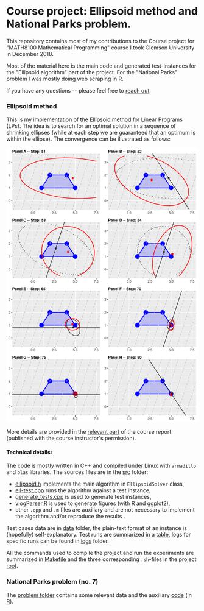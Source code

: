 # Course project: Ellipsoid method and National Parks problem.
This repository contains most of my contributions to the Course project
for "MATH8100 Mathematical Programming" course I took Clemson University in December 2018.

Most of the material here is the main code and generated test-instances for the
"Ellipsoid algorithm" part of the project. For the "National Parks" problem I
was mostly doing web scraping in R.

If you have any questions -- please feel free to [reach
out](https://www.bochkarev.io/contact).

### Ellipsoid method
This is my implementation of the [Ellipsoid
method](https://en.wikipedia.org/wiki/Ellipsoid_method) for Linear Programs
(LPs). The idea is to search for an optimal solution in a sequence of shrinking
ellipses (while at each step we are guaranteed that an optimum is within the
ellipse). The convergence can be illustrated as follows:

![Ellipsoid algo illustration](./Ellipsoid/images/ell-steps.png)

More details are provided in the [relevant part](./ellipsoid-report.pdf) of the
course report (published with the course instructor's permission).

#### Technical details:
The code is mostly written in C++ and compiled under Linux with `armadillo` and `blas` libraries.
The sources files are in the [src](./Ellipsoid/src) folder:
- [ellipsoid.h](./Ellipsoid/src/ellipsoid.h) implements the main algorithm in
  `EllipsoidSolver` class,
- [ell-test.cpp](./Ellipsoid/src/ell-test.cpp) runs the algorithm against a test instance,
- [generate_tests.cpp](./Ellipsoid/src/generate_tests.cpp) is used to generate test instances,
- [vlogParser.R](./Ellipsoid/src/vlogParser.R) is used to generate figures (with R and ggplot2),
- other `.cpp` and `.m` files are auxiliary and are not necessary to implement
  the algorithm and/or reproduce the results .

Test cases data are in [data](./Ellipsoid/data/) folder, the plain-text format
of an instance is (hopefully) self-explanatory. Test runs are summarized in a
[table](./Ellipsoid/logs/tests.log), logs for specific runs can be found in
[logs](./Ellipsoid/logs/) folder.

All the commands used to compile the project and run the experiments are summarized in [Makefile](./Ellipsoid/Makefile) and the three corresponding `.sh`-files in the project [root](./Ellipsoid/).

### National Parks problem (no. 7)
The [problem folder](./NationalParks/) contains some relevant data and the
    auxiliary [code](./NationalParks/getParks.R) (in [R](https://www.r-project.org/)). 
